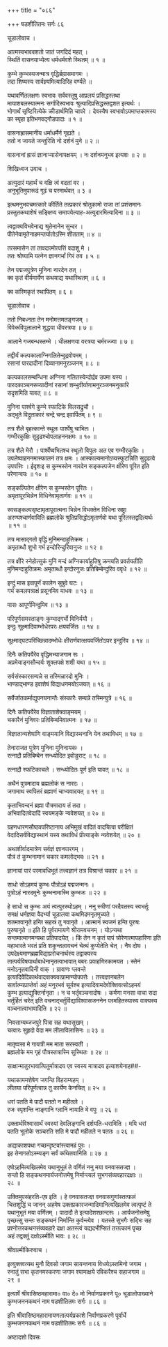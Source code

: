 +++
title = "०८६"

+++
षडशीतितमः सर्गः ८६  
  
चूडालोवाच ।  
  
आत्मस्वभाववशतो जातं जगदिदं महत् ।  
स्थितिं वासनयाभ्येत्य धर्मधर्मवशे स्थितम् ॥ १ ॥  
  
कुम्भे कुम्भस्यजन्मात्र वृद्धिर्ब्रह्मसमागमः ।  
तदा शिष्यस्य सार्वज्ञ्यमित्यादिरिह वर्ण्यते ॥   
  
यथावर्णितलक्षणः स्वभावः सर्ववस्तुषु आप्रलयं प्रसिद्धस्तथा   
मायाशबलस्यात्मनः सर्गादिस्वभावः श्रुत्यादिप्रसिद्धस्तद्वशत इत्यर्थः ।   
भोगार्थं सृष्टिरित्येके क्रीडार्थमिति चापरे । देवस्यैष स्वभावोऽयमाप्तकामस्य   
का स्पृहा इतिभगवद्गौडपादाः ॥ १ ॥  
  
वासनाह्रासमानीय धर्माधर्मैर्न गृह्यते ।  
ततो न जायते जन्तुरिति नो दर्शनं मुने ॥ २ ॥  
  
वासनानां ह्रासं ज्ञानाभ्यासेनापक्षयम् । नः दर्शनमनुभव इत्यशः ॥ २ ॥  
  
शिखिध्वज उवाच ।  
  
अत्युदारं महार्थं च वक्षि त्वं वदतां वर ।  
अनुभूतिमुपारूढं गूढं च परमार्थवत् ॥ ३ ॥  
  
इत्थमनुभवचमत्कारे कीर्तिते तत्प्रकारं श्रोतुकामो राजा तां प्रशंसमानः   
प्रस्तुतकथाशेषं सङ्क्षिप्य समापयेत्याह-अत्युदारमित्यादिना ॥ ३ ॥  
  
त्वद्वाक्यविभवेनाद्य श्रुतेनानेन सुन्दर ।  
पीतेनेवामृतेनाहमन्तर्यातोऽस्मि शीतताम् ॥ ४ ॥  
  
तत्समासेन तां तावदात्मोत्पत्तिं वदाशु मे ।  
ततः श्रोष्यामि यत्नेन ज्ञानगर्भां गिरं तव ॥ ५ ॥  
  
तेन पद्मजपुत्रेण मुनिना नारदेन तत् ।  
क्व कृतं वीर्यमार्येण कथयाद्य यथास्थितम् ॥ ६ ॥  
  
क्व कस्मिकृतं स्थापितम् ॥ ६ ॥  
  
चूडालोवाच ।  
  
ततो निबध्नता तेन मनोमत्तमतङ्गजम् ।  
विवेकविपुलालाने शुद्धया धीवरत्रया ॥ ७ ॥  
  
आलाने गजबन्धस्तम्भे । धीलक्षणया वरत्रया चर्मरज्ज्वा ॥ ७ ॥  
  
तद्वीर्यं कल्पकालाग्निगलितेन्दुद्रवोपमम् ।  
रसानां पारदादीनां दिव्यानामनुरञ्जनम् ॥ ८ ॥  
  
कल्पकालसम्बन्धिना अग्निना गलितस्येन्दोर्द्रव उपमा यस्य ।   
पारदकाञ्चनरूप्यादीनां रसानां शम्भुवीर्याणामनुरञ्जनमनुकारि   
सदृशमिति यावत् ॥ ८ ॥  
  
मुनिना पार्श्वगे कुम्भे स्फाटिके विलसद्रुचौ ।  
अद्भुते विद्रुताकारं चन्द्रे चन्द्र इवार्पितम् ॥ ९ ॥  
  
तत्र शैले बृहत्कान्ते स्थूलः पार्श्वेषु चाभितः ।  
गम्भीरकुक्षिः सुदृढश्चोपलाहननक्षमः ॥ १० ॥  
  
तत्र शैले मेरौ । पार्श्वेष्वभितश्च स्थूलो विपुलः अत एव गम्भीरकुक्षिः ।   
उपलेष्वाहननमास्फालनं तत्र क्षमः । आस्फाल्यमानोऽप्यस्फुटन्निति सुदृढत्वे   
उपपत्तिः । ईदृशःइ स कुम्भस्तेन नारदेन सङ्कल्पजेन क्षीरेण पूरित इति   
परेणान्वयः ॥ १० ॥  
  
सङ्कल्पितेन क्षीरेण स कुम्भस्तेन पूरितः ।  
अमृतापूरभिन्नेन विधिनेवामृतार्णवः ॥ ११ ॥  
  
स्वसङ्कल्पसृष्टामृतापूरात्मना भिन्नेन विभक्तेन विधिना स्रष्ट्रा   
अरण्यश्चार्णवाविति ब्रह्मलोके श्रुतिप्रसिद्धोऽमृतार्णवो यथा पूरितस्तद्वदित्यर्थः   
॥ ११ ॥  
  
तत्र मासाद्गतो वृद्धिं मुनिमन्दाहुतिक्रमः ।  
अमृताब्धौ शुभो गर्भ इन्दोरिन्दुरिवानुजः ॥ १२ ॥  
  
तत्र क्षीरे स्नेहोत्सुकं मुनिं मन्दं अग्निकार्याहुतिषु क्रमयति प्रवर्तयतीति   
मुनिमन्दाहुतिक्रमः अमृताब्धौ इन्दोरनुजः प्रतिबिम्बेन्दुरिव ववृधे ॥ १२ ॥  
  
इन्दुं मास इवापूर्णं कालेन सुषुवे घटः ।  
गर्भं कमलपत्राक्षं प्रसूनमिव माधवः ॥ १३ ॥  
  
मासः आपूर्णमिन्दुमिव ॥ १३ ॥  
  
परिपूर्णसमस्ताङ्गः कुम्भाद्गर्भो विनिर्ययौ ।  
इन्दुः सूक्ष्मादिवाम्भोधेरपरः क्षयवर्जितः ॥ १४ ॥  
  
सूक्ष्माद्घटपरिच्छिन्नादम्भोधेः क्षीरार्णवात्क्षयवर्जितोऽपर इन्दुरिव ॥ १४ ॥   
  
दिनैः कतिपयैरेव वृद्धिमभ्याजगाम सः ।  
अप्रमेयाङ्गसौन्दर्यः शुक्लपक्षे शशी यथा ॥ १५ ॥  
  
सर्वसंस्कारसम्पन्ने स तस्मिन्नारदो मुनिः ।  
भाण्डाद्भाण्ड इवाशेषं विद्याधनमयोऽजयत् ॥ १६ ॥  
  
सर्वैर्जातकर्माद्युपनयनान्तैः संस्कारैः सम्पन्ने तस्मिन्पुत्रे ॥ १६ ॥  
  
दिनैः कतिपयैरेव विज्ञाताशेषवाङ्मयम् ।  
चकारैनं मुनिवरः प्रतिबिम्बमिवात्मनः ॥ १७ ॥  
  
विज्ञातान्यशेषाणि वाङ्मयानि विद्यास्थनानि येन तथाविधम् ॥ १७ ॥  
  
तेनाराजत पुत्रेण मुनिना मुनिनायकः ।  
रत्नाद्रौ प्रतिबिम्बेन सन्ध्योदित इवोडुराट् ॥ १८ ॥  
  
रत्नाद्रौ स्फटिकाचले । सन्ध्योदितः पूर्ण इति यावत् ॥ १८ ॥  
  
अथैनं पुत्रमादाय ब्रह्मलोकं स नारदः ।  
जगामाथ स्वपितरं ब्रह्माणं चाभ्यवादयत् ॥ १९ ॥  
  
कृताभिवन्दनं ब्रह्मा पौत्रमादाय तं तदा ।  
अभिवादितवेदादिं स्वयमङ्के न्यवेशयत् ॥ २० ॥  
  
ग्रहणधारणसौष्ठवपरिष्टानाय अभिमुखं वादितं वादयित्वा परीक्षितं   
वेदादिसर्वविद्यास्थानं यस्य तथाविधं प्रीत्याङ्के न्यवेशयेत् ॥ २० ॥  
  
अथाशीर्वादमात्रेण सर्वज्ञं ज्ञानपारगम् ।  
पौत्रं तं कुम्भनामानं चकार कमलोद्भवः ॥ २१ ॥  
  
ज्ञानायां पारं परमावधिभूतं तत्त्वज्ञानं तत्र विश्रान्तं चकार ॥ २१ ॥  
  
साधो सोऽहमयं कुम्भः पौत्रोऽहं पद्मजन्मनः ।  
पुत्रोऽहं नारदमुनेः कुम्भनामास्मि कुम्भजः ॥ २२ ॥  
  
हे साधो स कुम्भः अयं त्वत्पुरस्थोऽहम् । ननु स्त्रीणां परदैवतस्य स्वभर्तुः   
समक्षं धर्मज्ञया वैदर्भ्या चूडालया कथमिदमनृतमुच्यते ।   
शतमश्वानृते हन्ति सहस्रं तु गवानृते । आत्मानं स्वजनं हन्ति पुरुषः   
पुरुषानृते ॥ इति हि पूर्वरामायणे श्रीरामवचनम् । योऽन्यथा   
सन्तमात्मानमन्यथा प्रतिपादयेत् । किं तेन न कृतं पापं चोरेणात्मापहारिणा इति   
महाभारते भरतं प्रति शकुन्तलावचनं चेत्थं कुप्येतेति चेत् । नैष दोषः ।   
उपदेक्ष्यमाणब्रह्मविद्याप्ररोचनार्थस्य तद्वाक्यस्य   
तात्पर्यविषयार्थाबाधेनानृतत्वाभावात् बबरः प्रवाहणिरकामयत । स्तेनं   
मनोऽनृतवादिनी वाक् । ग्रावाणः प्लवन्ते   
इत्यादिवैदिकार्थवादवाक्यवत्प्रामाण्योपपत्तेः । तत्त्वज्ञानबलेन   
सार्वात्म्यप्राप्तेर्वा अहं मनुरभवं सूर्यश्च इत्यादिवामदेवोक्तिवत्सोऽहमयं   
कुम्भ इत्याद्युक्तिर्नानृता । न च भर्तृवञ्चनादोषः । कर्मणा मनसा वाचा सदा   
भर्तुर्हितं चरेत् इति वचनाद्भर्तुर्विद्याविश्वासजननेन परमहितस्यास्य वाक्यस्य   
वञ्चनात्वाभावादिति ॥ २२ ॥  
  
निवसाम्यब्जजपुरे पित्रा सह यथासुखम् ।  
चत्वारः सुहृदो वेदा मम लीलाविलासिनः ॥ २३ ॥  
  
मातृष्वसा मे गायत्री मम माता सरस्वती ।  
ब्रह्मलोके मम गृहं पौत्रस्तत्रास्मि सुस्थितः ॥ २४ ॥  
  
साक्षान्मातुरभावात्पितुर्मात्रादय एव स्वस्य मात्रादय इत्याशयेनाह##-  
  
यथाकाममशेषेण जगन्ति विहराम्यहम् ।  
लीलया परिपूर्णत्वान्न तु कार्येण केनचित् ॥ २५ ॥  
  
धरां पतति मे पादौ पततो न महीतले ।  
रजः स्पृशन्ति नाङ्गानि ग्लानिं नायाति मे वपुः ॥ २६ ॥  
  
उक्तार्थविश्वासार्थं स्वस्यां देवलिङ्गानि दर्शयति-धरामिति । मयि धरां   
पतति भूलोके सञ्चरति सति मे पादौ महीतले न पततः ॥ २६ ॥  
  
अद्याकाशपथा गच्छन्दृष्टवांस्त्वामहं पुरः ।  
इह तेनागतोऽस्म्यङ्ग सर्वं कथितवानिति ॥ २७ ॥  
  
एषोऽहमित्यखिलमेव यथानुभूतं ते वर्णितं ननु मया वनवासतज्ज्ञ ।  
सन्तो हि सङ्कथनमार्यजनोत्तमेषु निर्मान्त्यलं सुभगसंव्यवहारदक्षाः ॥   
२८ ॥  
  
उक्तिमुपसंहरति-एष इति । हे वनवासतज्ज्ञ वनवासगुणांस्तत्फलं   
चित्तशुद्धिं च जानन् अहमेष उक्तप्रकारजन्मादिमानित्यखिलमेव त्वत्पृष्टं ते   
यथानुभूतं मया वर्णितम् । पादादौ ते इत्यादेशश्छान्दसः । आर्यजनोत्तमेषु   
पृच्छत्सु सन्तः सङ्कथनं निर्मान्ति कुर्वन्त्येव । यतस्ते सुभगैः सद्भिः सह   
प्रश्नोत्तरकथनसंव्यवहारे दक्षा अतस्त्वं यद्यदभीप्सितं तत्तत्कामं पृच्छ   
अहं तद्वक्तुं दक्षोऽस्मीति भावः ॥ २८ ॥  
  
श्रीवाल्मीकिरुवाच ।  
  
इत्युक्तवत्यथ मुनौ दिवसो जगाम सायन्तनाय विधयेऽस्तमिनो जगाम ।  
स्नातुं सभा कृतनमस्करणा जगाम श्यामाक्षये रविकरैश्च सहाजगाम ॥   
२९ ॥  
  
इत्यार्षे श्रीवासिष्ठमहारामा० वा० दे० मो निर्वाणप्रकरणे पू० चूडालोपाख्याने   
कुम्भजननकथनं नाम षडशीतितमः सर्गः ॥ ८६ ॥  
  
इति श्रीवासिष्ठमहारामायणतात्पर्यप्रकाशे निर्वाणप्रकरणे पूर्वार्धे   
कुम्भजननकथनं नाम षडशीतितमः सर्गः ॥ ८६ ॥  
  
अष्टादशो दिवसः   
  